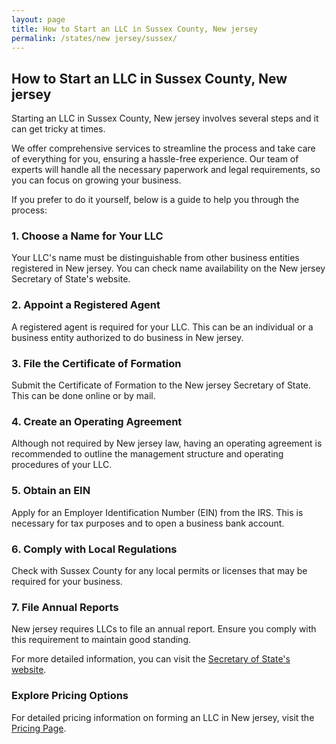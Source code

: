 ```yaml
---
layout: page
title: How to Start an LLC in Sussex County, New jersey
permalink: /states/new jersey/sussex/
---
```


<h2>How to Start an LLC in Sussex County, New jersey</h2>

<p>Starting an LLC in Sussex County, New jersey involves several steps and it can get tricky at times.</p>

<p>We offer comprehensive services to streamline the process and take care of everything for you, ensuring a hassle-free experience. Our team of experts will handle all the necessary paperwork and legal requirements, so you can focus on growing your business.</p>

<p>If you prefer to do it yourself, below is a guide to help you through the process:</p>

<h3>1. Choose a Name for Your LLC</h3>
<p>Your LLC's name must be distinguishable from other business entities registered in New jersey. You can check name availability on the New jersey Secretary of State's website.</p>

<h3>2. Appoint a Registered Agent</h3>
<p>A registered agent is required for your LLC. This can be an individual or a business entity authorized to do business in New jersey.</p>

<h3>3. File the Certificate of Formation</h3>
<p>Submit the Certificate of Formation to the New jersey Secretary of State. This can be done online or by mail.</p>

<h3>4. Create an Operating Agreement</h3>
<p>Although not required by New jersey law, having an operating agreement is recommended to outline the management structure and operating procedures of your LLC.</p>

<h3>5. Obtain an EIN</h3>
<p>Apply for an Employer Identification Number (EIN) from the IRS. This is necessary for tax purposes and to open a business bank account.</p>

<h3>6. Comply with Local Regulations</h3>
<p>Check with Sussex County for any local permits or licenses that may be required for your business.</p>

<h3>7. File Annual Reports</h3>
<p>New jersey requires LLCs to file an annual report. Ensure you comply with this requirement to maintain good standing.</p>

<p>For more detailed information, you can visit the <a href="https://www.sos.new jersey.gov/">Secretary of State's website</a>.</p>

<h3>Explore Pricing Options</h3>
<p>For detailed pricing information on forming an LLC in New jersey, visit the <a href="{ '/new-pricing/' | relative_url }">Pricing Page</a>.</p>

